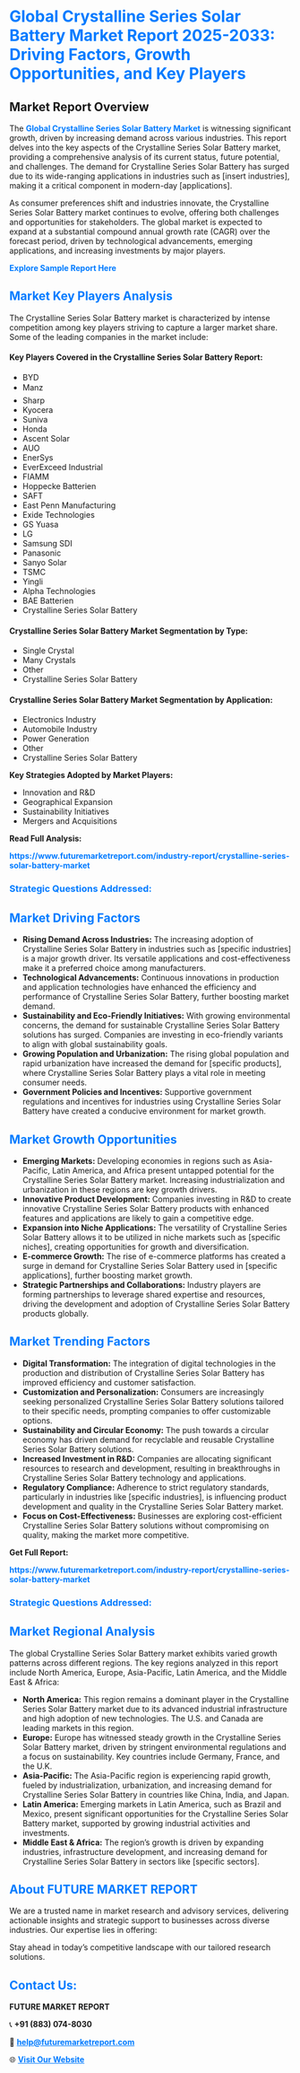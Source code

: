<h1 style="color: #007BFF;">Global Crystalline Series Solar Battery Market Report 2025-2033: Driving Factors, Growth Opportunities, and Key Players</h1>

<section id="overview">
<h2>Market Report Overview</h2>
<p>The <a href="https://www.futuremarketreport.com/industry-report/crystalline-series-solar-battery-market" style="color: #007BFF; text-decoration: none;"><strong>Global Crystalline Series Solar Battery Market</strong></a> is witnessing significant growth, driven by increasing demand across various industries. This report delves into the key aspects of the Crystalline Series Solar Battery market, providing a comprehensive analysis of its current status, future potential, and challenges. The demand for Crystalline Series Solar Battery has surged due to its wide-ranging applications in industries such as [insert industries], making it a critical component in modern-day [applications].</p>
<p>As consumer preferences shift and industries innovate, the Crystalline Series Solar Battery market continues to evolve, offering both challenges and opportunities for stakeholders. The global market is expected to expand at a substantial compound annual growth rate (CAGR) over the forecast period, driven by technological advancements, emerging applications, and increasing investments by major players.</p>
</section>

<section id="overview">
<p><a href="https://www.futuremarketreport.com/request-sample/reportId=99929" style="color: #007BFF; text-decoration: none;"><strong>Explore Sample Report Here</strong></a></p>
</section>

<section id="key-players">
<h2 style="color: #007BFF;">Market Key Players Analysis</h2>
<p>The Crystalline Series Solar Battery market is characterized by intense competition among key players striving to capture a larger market share. Some of the leading companies in the market include:</p>
<h4>Key Players Covered in the Crystalline Series Solar Battery Report:</h4>
<ul><li>BYD</li><li>Manz</li><li>Sharp</li><li>Kyocera</li><li>Suniva</li><li>Honda</li><li>Ascent Solar</li><li>AUO</li><li>EnerSys</li><li>EverExceed Industrial</li><li>FIAMM</li><li>Hoppecke Batterien</li><li>SAFT</li><li>East Penn Manufacturing</li><li>Exide Technologies</li><li>GS Yuasa</li><li>LG</li><li>Samsung SDI</li><li>Panasonic</li><li>Sanyo Solar</li><li>TSMC</li><li>Yingli</li><li>Alpha Technologies</li><li>BAE Batterien</li><li>Crystalline Series Solar Battery</li></ul>
<h4>Crystalline Series Solar Battery Market Segmentation by Type:</h4>
<ul><li>Single Crystal</li><li>Many Crystals</li><li>Other</li><li>Crystalline Series Solar Battery</li></ul>

<h4>Crystalline Series Solar Battery Market Segmentation by Application:</h4>
<ul><li>Electronics Industry</li><li>Automobile Industry</li><li>Power Generation</li><li>Other</li><li>Crystalline Series Solar Battery</li></ul>
<p><strong>Key Strategies Adopted by Market Players:</strong></p>
<ul>
<li>Innovation and R&D</li>
<li>Geographical Expansion</li>
<li>Sustainability Initiatives</li>
<li>Mergers and Acquisitions</li>
</ul>
</section>

<section>
<p><strong>Read Full Analysis: </strong></p><a href="https://www.futuremarketreport.com/industry-report/crystalline-series-solar-battery-market" style="color: #007BFF; text-decoration: none;"><strong>https://www.futuremarketreport.com/industry-report/crystalline-series-solar-battery-market</strong></a>
<h3 style="color: #007BFF;">Strategic Questions Addressed:</h3>
</section>

<section id="driving-factors">
<h2 style="color: #007BFF;">Market Driving Factors</h2>
<ul>
<li><strong>Rising Demand Across Industries:</strong> The increasing adoption of Crystalline Series Solar Battery in industries such as [specific industries] is a major growth driver. Its versatile applications and cost-effectiveness make it a preferred choice among manufacturers.</li>
<li><strong>Technological Advancements:</strong> Continuous innovations in production and application technologies have enhanced the efficiency and performance of Crystalline Series Solar Battery, further boosting market demand.</li>
<li><strong>Sustainability and Eco-Friendly Initiatives:</strong> With growing environmental concerns, the demand for sustainable Crystalline Series Solar Battery solutions has surged. Companies are investing in eco-friendly variants to align with global sustainability goals.</li>
<li><strong>Growing Population and Urbanization:</strong> The rising global population and rapid urbanization have increased the demand for [specific products], where Crystalline Series Solar Battery plays a vital role in meeting consumer needs.</li>
<li><strong>Government Policies and Incentives:</strong> Supportive government regulations and incentives for industries using Crystalline Series Solar Battery have created a conducive environment for market growth.</li>
</ul>
</section>

<section id="growth-opportunities">
<h2 style="color: #007BFF;">Market Growth Opportunities</h2>
<ul>
<li><strong>Emerging Markets:</strong> Developing economies in regions such as Asia-Pacific, Latin America, and Africa present untapped potential for the Crystalline Series Solar Battery market. Increasing industrialization and urbanization in these regions are key growth drivers.</li>
<li><strong>Innovative Product Development:</strong> Companies investing in R&D to create innovative Crystalline Series Solar Battery products with enhanced features and applications are likely to gain a competitive edge.</li>
<li><strong>Expansion into Niche Applications:</strong> The versatility of Crystalline Series Solar Battery allows it to be utilized in niche markets such as [specific niches], creating opportunities for growth and diversification.</li>
<li><strong>E-commerce Growth:</strong> The rise of e-commerce platforms has created a surge in demand for Crystalline Series Solar Battery used in [specific applications], further boosting market growth.</li>
<li><strong>Strategic Partnerships and Collaborations:</strong> Industry players are forming partnerships to leverage shared expertise and resources, driving the development and adoption of Crystalline Series Solar Battery products globally.</li>
</ul>
</section>

<section id="trending-factors">
<h2 style="color: #007BFF;">Market Trending Factors</h2>
<ul>
<li><strong>Digital Transformation:</strong> The integration of digital technologies in the production and distribution of Crystalline Series Solar Battery has improved efficiency and customer satisfaction.</li>
<li><strong>Customization and Personalization:</strong> Consumers are increasingly seeking personalized Crystalline Series Solar Battery solutions tailored to their specific needs, prompting companies to offer customizable options.</li>
<li><strong>Sustainability and Circular Economy:</strong> The push towards a circular economy has driven demand for recyclable and reusable Crystalline Series Solar Battery solutions.</li>
<li><strong>Increased Investment in R&D:</strong> Companies are allocating significant resources to research and development, resulting in breakthroughs in Crystalline Series Solar Battery technology and applications.</li>
<li><strong>Regulatory Compliance:</strong> Adherence to strict regulatory standards, particularly in industries like [specific industries], is influencing product development and quality in the Crystalline Series Solar Battery market.</li>
<li><strong>Focus on Cost-Effectiveness:</strong> Businesses are exploring cost-efficient Crystalline Series Solar Battery solutions without compromising on quality, making the market more competitive.</li>
</ul>
</section>

<section>
<p><strong>Get Full Report: </strong></p><a href="https://www.futuremarketreport.com/industry-report/crystalline-series-solar-battery-market" style="color: #007BFF; text-decoration: none;"><strong>https://www.futuremarketreport.com/industry-report/crystalline-series-solar-battery-market</strong></a>
<h3 style="color: #007BFF;">Strategic Questions Addressed:</h3>
</section>


<section id="regional-analysis">
<h2 style="color: #007BFF;">Market Regional Analysis</h2>
<p>The global Crystalline Series Solar Battery market exhibits varied growth patterns across different regions. The key regions analyzed in this report include North America, Europe, Asia-Pacific, Latin America, and the Middle East & Africa:</p>
<ul>
<li><strong>North America:</strong> This region remains a dominant player in the Crystalline Series Solar Battery market due to its advanced industrial infrastructure and high adoption of new technologies. The U.S. and Canada are leading markets in this region.</li>
<li><strong>Europe:</strong> Europe has witnessed steady growth in the Crystalline Series Solar Battery market, driven by stringent environmental regulations and a focus on sustainability. Key countries include Germany, France, and the U.K.</li>
<li><strong>Asia-Pacific:</strong> The Asia-Pacific region is experiencing rapid growth, fueled by industrialization, urbanization, and increasing demand for Crystalline Series Solar Battery in countries like China, India, and Japan.</li>
<li><strong>Latin America:</strong> Emerging markets in Latin America, such as Brazil and Mexico, present significant opportunities for the Crystalline Series Solar Battery market, supported by growing industrial activities and investments.</li>
<li><strong>Middle East & Africa:</strong> The region’s growth is driven by expanding industries, infrastructure development, and increasing demand for Crystalline Series Solar Battery in sectors like [specific sectors].</li>
</ul>
</section>

<footer>
<h2 style="color: #007BFF;">About FUTURE MARKET REPORT</h2>
<p>We are a trusted name in market research and advisory services, delivering actionable insights and strategic support to businesses across diverse industries. Our expertise lies in offering:</p>

<p>Stay ahead in today’s competitive landscape with our tailored research solutions.</p>

<h2 style="color: #007BFF;">Contact Us:</h2>
<p><strong>FUTURE MARKET REPORT</strong></p>
<p>📞 <strong>+91 (883) 074-8030</strong></p>
<p>📧 <strong><a href="mailto:help@futuremarketreport.com" style="color: #007BFF;">help@futuremarketreport.com</a></strong></p>
<p>🌐 <strong><a href="https://www.futuremarketreport.com/" style="color: #007BFF;">Visit Our Website</a></strong></p>
</footer>